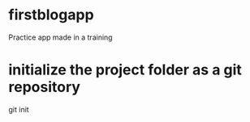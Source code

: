 # firstblogapp
Practice app made in a training

# initialize the project folder as a git repository
git init
